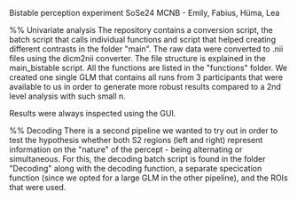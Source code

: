 Bistable perception experiment SoSe24 MCNB - Emily, Fabius, Hüma, Lea

  %% Univariate analysis
The repository contains a conversion script, the batch script that calls individual functions and script that helped creating 
different contrasts in the folder "main". The raw data were converted to .nii files using the dicm2nii converter. 
The file structure is explained in the main_bistable script. 
All the functions are listed in the "functions" folder. 
We created one single GLM that contains all runs from 3 participants that were available to us in order to generate more robust 
results compared to a 2nd level analysis with such small n. 

Results were always inspected using the GUI.

  %% Decoding
There is a second pipeline we wanted to try out in order to test the hypothesis whether both S2 regions (left and right) represent
information on the "nature" of the percept - being alternating or simultaneous. For this, the decoding batch script is found in 
the folder "Decoding" along with the decoding function, a separate specication function (since we opted for a large GLM in the 
other pipeline), and the ROIs that were used. 
